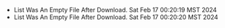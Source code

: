 *  List Was An Empty File After Download. Sat Feb 17 00:20:19 MST 2024
*  List Was An Empty File After Download. Sat Feb 17 00:20:20 MST 2024
